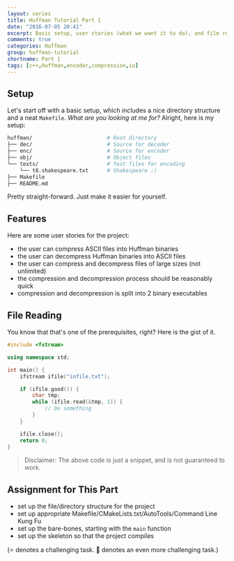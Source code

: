 ```yaml
---
layout: series
title: Huffman Tutorial Part 1
date: "2016-07-05 20:41"
excerpt: Basic setup, user stories (what we want it to do), and file reading.
comments: true
categories: Huffman
group: huffman-tutorial
shortname: Part 1
tags: [c++,Huffman,encoder,compression,io]
---
```


## Setup

Let's start off with a basic setup, which includes a nice directory structure
and a neat `Makefile`. *What are you looking at me for?* Alright, here is my
setup:

~~~ sh
huffman/                        # Root directory
├── dec/                        # Source for decoder
├── enc/                        # Source for encoder
├── obj/                        # Object files
└── texts/                      # Test files for encoding
    └── t8.shakespeare.txt      # Shakespeare :)
├── Makefile
├── README.md
~~~

Pretty straight-forward. Just make it easier for yourself.


## Features

Here are some user stories for the project:

- the user can compress ASCII files into Huffman binaries
- the user can decompress Huffman binaries into ASCII files
- the user can compress and decompress files of large sizes (not unlimited)
- the compression and decompression process should be reasonably quick
- compression and decompression is split into 2 binary executables


## File Reading

You know that that's one of the prerequisites, right? Here is the gist of it.

~~~ cpp
#include <fstream>

using namespace std;

int main() {
    ifstream ifile("infile.txt");

    if (ifile.good()) {
        char tmp;
        while (ifile.read(&tmp, 1)) {
            // Do something
        }
    }

    ifile.close();
    return 0;
}
~~~

> Disclaimer: The above code is just a snippet, and is not guaranteed to work.


## Assignment for This Part

- set up the file/directory structure for the project
- set up appropriate Makefile/CMakeLists.txt/AutoTools/Command Line Kung Fu
- set up the bare-bones, starting with the `main` function
- set up the skeleton so that the project compiles

(:star: denotes a challenging task. :star2: denotes an even more challenging
    task.)
